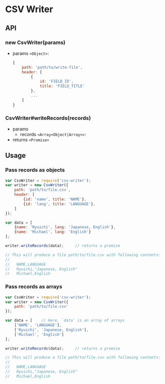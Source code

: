 
# CSV Writer

## API

### new CsvWriter(params)

* params `<Object>`:

    ```js
    {
        path: 'path/to/write-file',
        header: [
            {
                id: 'FIELD_ID',
                title: 'FIELD_TITLE'
            },
            ...
        ]
    }
    ```


### CsvWriter#writeRecords(records)

* params
  * records `<Array<Object|Array>>`:
* returns `<Promise>`

## Usage

### Pass records as objects

```js
var CsvWriter = require('csv-writer');
var writer = new CsvWriter({
    path: 'path/to/file.csv',
    header: [
        {id: 'name', title: 'NAME'},
        {id: 'lang', title: 'LANGUAGE'},
    ]
});

var data = [
    {name: 'Ryuichi', lang: 'Japanese, English'},
    {name: 'Michael', lang: 'English'}
];

writer.writeRecords(data);     // returns a promise

// This will produce a file path/to/file.csv with following contents:
//
//   NAME,LANGUAGE
//   Ryuichi,"Japanese, English"
//   Michael,English
```

### Pass records as arrays

```js
var CsvWriter = require('csv-writer');
var writer = new CsvWriter({
    path: 'path/to/file.csv'
});

var data = [    // Here, `data` is an array of arrays
    ['NAME', 'LANGUAGE'],
    ['Ryuichi', 'Japanese, English'],
    ['Michael', 'English']
];

writer.writeRecords(data);     // returns a promise

// This will produce a file path/to/file.csv with following contents:
//
//   NAME,LANGUAGE
//   Ryuichi,"Japanese, English"
//   Michael,English
```
